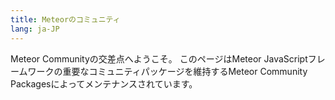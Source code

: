 ```yaml
---
title: Meteorのコミュニティ
lang: ja-JP
---
```


Meteor Communityの交差点へようこそ。 このページはMeteor JavaScriptフレームワークの重要なコミュニティパッケージを維持するMeteor Community Packagesによってメンテナンスされています。
